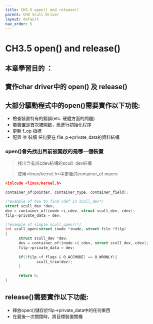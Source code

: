 ```yaml
---
title: CH3.5 open() and release()
parent: CH3 Scull Driver
layout: default
nav_order: 5
---
```


# CH3.5 open() and release()

## 本章學習目的 ： 
## 實作char driver中的 open() 及 release()


## 大部分驅動程式中的open()需要實作以下功能:
- 檢查裝置特有的錯誤(etc. 硬體方面的問題)
- 若裝置是首次被開啟，應進行初始化程序
- 更新 f_op 指標
- 配置 並 裝填 任何要在 file_p->private_data的資料結構

### open()會先找出目前被開啟的是哪一個裝置

  > 找出含有該cdev結構的sculll_dev結構
  > 

  > 使用<linux/kernel.h>中定義的container_of macro
  > 

  ```c
  #inlcude <linux/kernel.h>
  
  container_of(pointer, container_type, container_field);
  
  /*example of how to find cdef in scull_dev*/
  struct scull_dev *dev;
  dev = container_of(inode->i_cdev, struct scull_dev, cdev);
  filp->private_data = dev;
  
  /*example of simple scull_open()*/
  int scull_open(struct inode *inode, struct file *filp)
  {
  		struct scull_dev *dev;
  		dev = container_of(inode->i_cdev, struct scull_dev, cdev);
  		filp->private_data = dev;
  		
  		if((filp->f_flags & O_ACCMODE) == O_WRONLY){
  				scull_trim(dev);
  		}
  		
  		return 0;
  }
  ```

## release()需要實作以下功能:

- 釋放open()儲存於filp→private_data中的任何東西
- 在最後一次關閉時，將目標裝置關機
